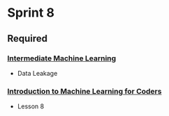 # Sprint 8

## Required

### [Intermediate Machine Learning](https://www.kaggle.com/learn/intermediate-machine-learning)

- Data Leakage

### [Introduction to Machine Learning for Coders](http://course18.fast.ai/ml.html)

- Lesson 8

